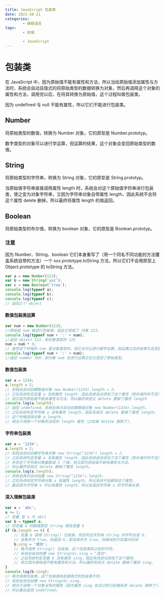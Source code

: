 ```yaml
---
title: JavaScript 包装类
date: 2021-10-21
categories:
        - 编程语言
tags:
        - 前端

        - JavaScript
---
```


# 包装类

在 JavaScript 中，因为原始值不能有属性和方法，所以当给原始值添加属性与方法时，系统会自动且隐式的将原始类型的数据转换为对象，然后再调用这个对象的属性和方法，调用完以后，在将其转换为原始值，这个过程叫做包装类。

因为 undefined 与 null 不能有属性，所以它们不能进行包装类。

## Number

将原始类型的数值，转换为 Number 对象，它的原型是 Number.prototyp。

数字类型的对象可以进行学运算，但运算的结果，这个对象会变回原始类型的数值。

## String

将原始类型的字符串，转换为 String 对象，它的原型是 String.prototyp。

当原始值字符串直接调用属性 length 时，系统会对这个原始值字符串进行包装类，使之变为对象字符串，又因为字符串对象自带属性 length，因此系统不会将这个属性 delete 删掉，所以最终将属性 length 的值返回。

## Boolean

将原始类型的布尔值，转换为 boolean 对象，它的原型是 Boolean.prototyp。

### 注意

因为 Number、String、boolean 它们本身重写了（用一个同名不同功能的方法覆盖系统自带的方法）一个 xxx.prototype.toString 方法，所以它们不会用原型上 Object.prototype 的 toString 方法。

```JavaScript
var a = new Number(123);
var b = new String('yxz');
var c = new Boolean('true');
console.log(typeof a);
console.log(typeof b);
console.log(typeof c);
// 返回三个 object
```

#### 数值包装类运算

```javascript
var num = new Number(123);
//原始值 num 被进行包装类，因此它变成了 对象 123。
console.log(typeof num + ':' + num);
//返回 object 123，即对象类型的 123
num = num * 3;
// 虽然这个时候的 num 是对象类型的，但它也可以进行数学运算，但运算之后的结果又会变回原始类型。
console.log(typeof num + ':' + num);
//返回 number 369，即对象 num 在进行运算之后又变回了原始类型。
```

#### 数值包装类

```JavaScript
var a = 1234;
a.length = 2;
// 系统会自动创建数值对象 new Number(1234).length = 2，
// 之后系统判定变量 a 没有属性 length，因此系统自动添加了这个属性（弥补操作的不足），
// 但又因为原始值不能有属性与方法，所以最终系统又 delete 删掉了属性 length
console.log(a.length);
// 返回 undefined，系统会再次自动创建数值对象 new Number(1234).length，
// 之后系统判定字符串 a 没有属性 length，因此系统又 delete 删掉了属性 length。
// 这个时候调用对象 a.length，
// 相当于调用一个对象所没有的 length 属性（之前被 delete 删除了）。
```

#### 字符串包装类

```JavaScript
var a = '1234';
a.length = 2;
// 系统会自动创建字符串对象 new String("1234").length = 2，
// 之后系统判定变量 a 没有属性 length，因此系统自动添加了这个属性（弥补操作的不足），
// 并将这个字符串对象截断成 2 个值，但又因为原始值不能有属性与方法，
// 所以最终系统又 delete 删掉了属性 length。
console.log(a.length);
// 系统会再次自动创建 new String("1234").length，
// 之后系统判定字符串对象 a 有属性 length，所以系统不会删除这个属性，
// 最后因为字符串 a 可以有属性 length，所以会返回字符串 a 的字符串长度。
```

#### 深入理解包装类

```JavaScript
var a = 'abc';
a += 1;
// 变量 变 a 为 abc1
var b = typeof a;
// 将变量 a 的数据类型 string 赋给变量 b
if (b.length == 6) {
	// 变量 b 调用 String() 包装类，然后判定字符串 string 的字符长度 6，
	// 该条件为 true，则返回 6，即该条件为 true，则继续执行后面代码块
	b.sing = '成功';
	// 再次调用 String() 包装类，这个包装类和之前的不同，
	// 系统会自动创建 new String(b).sing = "成功"，
	// 之后系统判定变量 b 没有属性 sing，因此系统自动添加了这个属性，
	// 但又因为原始值不能有属性和方法，所以最终系统又 delete 删掉了属性 sing。
}
console.log(b.sing);
// 再次调用包装类，这个包装类和前面两次的包装类不同，
// 系统会自动创建 new String(b).sing，
// 相当于调用一个对象没有的属性（因为属性 sing 在这之前已经被系统 delete 删除了），
// 所以最后返回 undefined。
```
